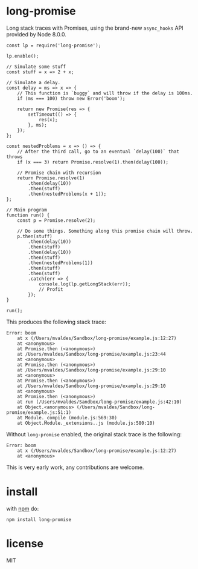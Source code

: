 # long-promise

Long stack traces with Promises, using the brand-new `async_hooks` API provided by Node 8.0.0.

```JS
const lp = require('long-promise');

lp.enable();

// Simulate some stuff
const stuff = x => 2 + x;

// Simulate a delay.
const delay = ms => x => {
    // This function is `buggy` and will throw if the delay is 100ms.
    if (ms === 100) throw new Error('boom');

    return new Promise(res => {
        setTimeout(() => {
            res(x);
        }, ms);
    });
};

const nestedProblems = x => () => {
    // After the third call, go to an eventual `delay(100)` that throws
    if (x === 3) return Promise.resolve(1).then(delay(100));

    // Promise chain with recursion
    return Promise.resolve(1)
        .then(delay(10))
        .then(stuff)
        .then(nestedProblems(x + 1));
};

// Main program
function run() {
    const p = Promise.resolve(2);

    // Do some things. Something along this promise chain will throw.
    p.then(stuff)
        .then(delay(10))
        .then(stuff)
        .then(delay(10))
        .then(stuff)
        .then(nestedProblems(1))
        .then(stuff)
        .then(stuff)
        .catch(err => {
            console.log(lp.getLongStack(err));
            // Profit
        });
}

run();
```

This produces the following stack trace:

```
Error: boom
    at x (/Users/mvaldes/Sandbox/long-promise/example.js:12:27)
    at <anonymous>
    at Promise.then (<anonymous>)
    at /Users/mvaldes/Sandbox/long-promise/example.js:23:44
    at <anonymous>
    at Promise.then (<anonymous>)
    at /Users/mvaldes/Sandbox/long-promise/example.js:29:10
    at <anonymous>
    at Promise.then (<anonymous>)
    at /Users/mvaldes/Sandbox/long-promise/example.js:29:10
    at <anonymous>
    at Promise.then (<anonymous>)
    at run (/Users/mvaldes/Sandbox/long-promise/example.js:42:10)
    at Object.<anonymous> (/Users/mvaldes/Sandbox/long-promise/example.js:51:1)
    at Module._compile (module.js:569:30)
    at Object.Module._extensions..js (module.js:580:10)
```

Without `long-promise` enabled, the original stack trace is the following:

```
Error: boom
    at x (/Users/mvaldes/Sandbox/long-promise/example.js:12:27)
    at <anonymous>
```

This is very early work, any contributions are welcome.

# install
with [npm](https://npmjs.org) do:

```
npm install long-promise
```

# license

MIT
